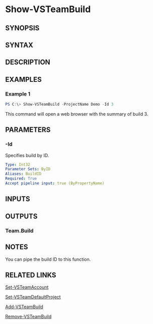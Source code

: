 <!-- #include "./common/header.md" -->

# Show-VSTeamBuild

## SYNOPSIS

<!-- #include "./synopsis/Show-VSTeamBuild.md" -->

## SYNTAX

## DESCRIPTION

<!-- #include "./synopsis/Show-VSTeamBuild.md" -->

## EXAMPLES

### Example 1

```powershell
PS C:\> Show-VSTeamBuild -ProjectName Demo -Id 3
```

This command will open a web browser with the summary of build 3.

## PARAMETERS

### -Id

Specifies build by ID.

```yaml
Type: Int32
Parameter Sets: ByID
Aliases: BuildID
Required: True
Accept pipeline input: true (ByPropertyName)
```

## INPUTS

## OUTPUTS

### Team.Build

## NOTES

You can pipe the build ID to this function.

## RELATED LINKS

[Set-VSTeamAccount](Set-VSTeamAccount.md)

[Set-VSTeamDefaultProject](Set-VSTeamDefaultProject.md)

[Add-VSTeamBuild](Add-VSTeamBuild.md)

[Remove-VSTeamBuild](Remove-VSTeamBuild.md)
